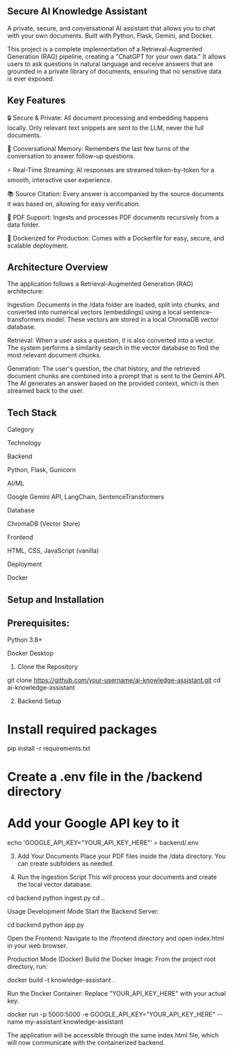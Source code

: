 ## Secure AI Knowledge Assistant
A private, secure, and conversational AI assistant that allows you to chat with your own documents. Built with Python, Flask, Gemini, and Docker.

This project is a complete implementation of a Retrieval-Augmented Generation (RAG) pipeline, creating a "ChatGPT for your own data." It allows users to ask questions in natural language and receive answers that are grounded in a private library of documents, ensuring that no sensitive data is ever exposed.

## Key Features
🔒 Secure & Private: All document processing and embedding happens locally. Only relevant text snippets are sent to the LLM, never the full documents.

💬 Conversational Memory: Remembers the last few turns of the conversation to answer follow-up questions.

⚡ Real-Time Streaming: AI responses are streamed token-by-token for a smooth, interactive user experience.

📚 Source Citation: Every answer is accompanied by the source documents it was based on, allowing for easy verification.

📄 PDF Support: Ingests and processes PDF documents recursively from a data folder.

🐳 Dockerized for Production: Comes with a Dockerfile for easy, secure, and scalable deployment.

## Architecture Overview

The application follows a Retrieval-Augmented Generation (RAG) architecture:

Ingestion: Documents in the /data folder are loaded, split into chunks, and converted into numerical vectors (embeddings) using a local sentence-transformers model. These vectors are stored in a local ChromaDB vector database.

Retrieval: When a user asks a question, it is also converted into a vector. The system performs a similarity search in the vector database to find the most relevant document chunks.

Generation: The user's question, the chat history, and the retrieved document chunks are combined into a prompt that is sent to the Gemini API. The AI generates an answer based on the provided context, which is then streamed back to the user.

## Tech Stack
Category

Technology

Backend

Python, Flask, Gunicorn

AI/ML

Google Gemini API, LangChain, SentenceTransformers

Database

ChromaDB (Vector Store)

Frontend

HTML, CSS, JavaScript (vanilla)

Deployment

Docker

## Setup and Installation
## Prerequisites:

Python 3.8+

Docker Desktop

1. Clone the Repository

git clone https://github.com/your-username/ai-knowledge-assistant.git
cd ai-knowledge-assistant

2. Backend Setup

# Install required packages
pip install -r requirements.txt

# Create a .env file in the /backend directory
# Add your Google API key to it
echo 'GOOGLE_API_KEY="YOUR_API_KEY_HERE"' > backend/.env

3. Add Your Documents
Place your PDF files inside the /data directory. You can create subfolders as needed.

4. Run the Ingestion Script
This will process your documents and create the local vector database.

cd backend
python ingest.py
cd ..

Usage
Development Mode
Start the Backend Server:

cd backend
python app.py

Open the Frontend:
Navigate to the /frontend directory and open index.html in your web browser.

Production Mode (Docker)
Build the Docker Image:
From the project root directory, run:

docker build -t knowledge-assistant .

Run the Docker Container:
Replace "YOUR_API_KEY_HERE" with your actual key.

docker run -p 5000:5000 -e GOOGLE_API_KEY="YOUR_API_KEY_HERE" --name my-assistant knowledge-assistant

The application will be accessible through the same index.html file, which will now communicate with the containerized backend.
